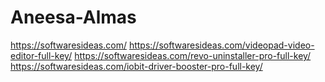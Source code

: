 # Aneesa-Almas
https://softwaresideas.com/
https://softwaresideas.com/videopad-video-editor-full-key/
https://softwaresideas.com/revo-uninstaller-pro-full-key/
https://softwaresideas.com/iobit-driver-booster-pro-full-key/
